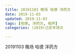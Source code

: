 ```yaml
---
title: 20191103 晚场 哈德 洋药方
date: 2019-11-03
updated: 2019-11-03
tags: [哈德, 洋药方, 相声]
categories: (2019)己亥年场次

---
```


20191103 晚场 哈德 洋药方

